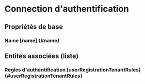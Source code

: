 # Connection d'authentification
<!--- THIS FILE IS GENERATED PLEASE DO NOT EDIT IT DIRECTLY --->



## Propriétés de base

### Name [name] {#name}
        




## Entités associées (liste)

### Règles d'authentification [userRegistrationTenantRules] {#userRegistrationTenantRules}
        




